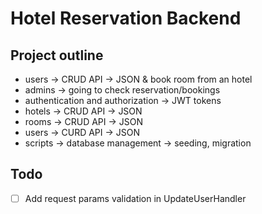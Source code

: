 # Hotel Reservation Backend

## Project outline

- users -> CRUD API -> JSON & book room from an hotel
- admins -> going to check reservation/bookings
- authentication and authorization -> JWT tokens
- hotels -> CRUD API -> JSON
- rooms -> CRUD API -> JSON
- users -> CURD API -> JSON
- scripts -> database management -> seeding, migration

## Todo

- [ ] Add request params validation in UpdateUserHandler
